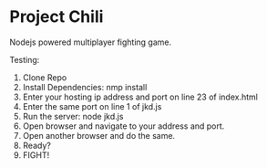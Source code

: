 # Project Chili
Nodejs powered multiplayer fighting game.

Testing:

1. Clone Repo
2. Install Dependencies: nmp install
3. Enter your hosting ip address and port on line 23 of index.html
4. Enter the same port on line 1 of jkd.js
5. Run the server: node jkd.js
6. Open browser and navigate to your address and port.
7. Open another browser and do the same.
8. Ready?
9. FIGHT!
